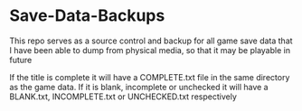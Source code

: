 # Save-Data-Backups

This repo serves as a source control and backup for all game save data that I have been able to dump from physical media, so that it may be playable in future

If the title is complete it will have a COMPLETE.txt file in the same directory as the game data. If it is blank, incomplete or unchecked it will have a BLANK.txt, INCOMPLETE.txt or UNCHECKED.txt respectively